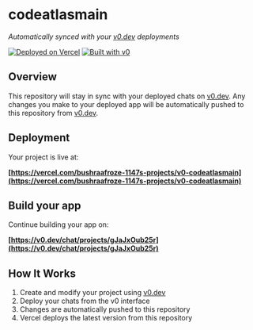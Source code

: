 # codeatlasmain

*Automatically synced with your [v0.dev](https://v0.dev) deployments*

[![Deployed on Vercel](https://img.shields.io/badge/Deployed%20on-Vercel-black?style=for-the-badge&logo=vercel)](https://vercel.com/bushraafroze-1147s-projects/v0-codeatlasmain)
[![Built with v0](https://img.shields.io/badge/Built%20with-v0.dev-black?style=for-the-badge)](https://v0.dev/chat/projects/gJaJxOub25r)

## Overview

This repository will stay in sync with your deployed chats on [v0.dev](https://v0.dev).
Any changes you make to your deployed app will be automatically pushed to this repository from [v0.dev](https://v0.dev).

## Deployment

Your project is live at:

**[https://vercel.com/bushraafroze-1147s-projects/v0-codeatlasmain](https://vercel.com/bushraafroze-1147s-projects/v0-codeatlasmain)**

## Build your app

Continue building your app on:

**[https://v0.dev/chat/projects/gJaJxOub25r](https://v0.dev/chat/projects/gJaJxOub25r)**

## How It Works

1. Create and modify your project using [v0.dev](https://v0.dev)
2. Deploy your chats from the v0 interface
3. Changes are automatically pushed to this repository
4. Vercel deploys the latest version from this repository